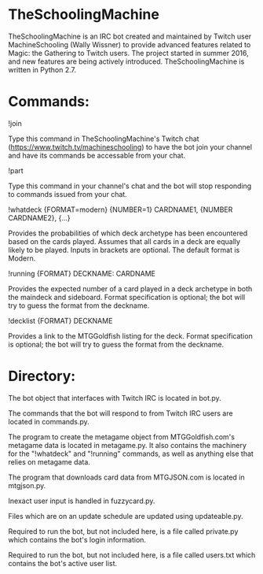 # TheSchoolingMachine
TheSchoolingMachine is an IRC bot created and maintained by Twitch user MachineSchooling (Wally Wissner) to provide advanced features related to Magic: the Gathering to Twitch users. The project started in summer 2016, and new features are being actively introduced. TheSchoolingMachine is written in Python 2.7.

# Commands:

!join

Type this command in TheSchoolingMachine's Twitch chat (https://www.twitch.tv/machineschooling) to have the bot join your channel and have its commands be accessable from your chat.

!part

Type this command in your channel's chat and the bot will stop responding to commands issued from your chat.

!whatdeck {FORMAT=modern} {NUMBER=1} CARDNAME1, {NUMBER CARDNAME2}, {...}

Provides the probabilities of which deck archetype has been encountered based on the cards played. Assumes that all cards in a deck are equally likely to be played. Inputs in brackets are optional. The default format is Modern.

!running {FORMAT} DECKNAME: CARDNAME

Provides the expected number of a card played in a deck archetype in both the maindeck and sideboard. Format specification is optional; the bot will try to guess the format from the deckname.

!decklist {FORMAT} DECKNAME

Provides a link to the MTGGoldfish listing for the deck. Format specification is optional; the bot will try to guess the format from the deckname.

# Directory:
The bot object that interfaces with Twitch IRC is located in bot.py.

The commands that the bot will respond to from Twitch IRC users are located in commands.py.

The program to create the metagame object from MTGGoldfish.com's metagame data is located in metagame.py. It also contains the machinery for the "!whatdeck" and "!running" commands, as well as anything else that relies on metagame data.

The program that downloads card data from MTGJSON.com is located in mtgjson.py.

Inexact user input is handled in fuzzycard.py.

Files which are on an update schedule are updated using updateable.py.

Required to run the bot, but not included here, is a file called private.py which contains the bot's login information.

Required to run the bot, but not included here, is a file called users.txt which contains the bot's active user list.
